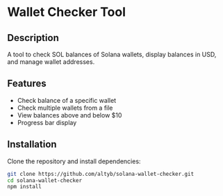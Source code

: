 # Wallet Checker Tool

## Description
A tool to check SOL balances of Solana wallets, display balances in USD, and manage wallet addresses.

## Features
- Check balance of a specific wallet
- Check multiple wallets from a file
- View balances above and below $10
- Progress bar display

## Installation
Clone the repository and install dependencies:

```sh
git clone https://github.com/altyb/solana-wallet-checker.git
cd solana-wallet-checker
npm install
